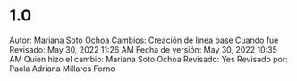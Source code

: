 # 1.0

Autor: Mariana Soto Ochoa
Cambios: Creación de línea base
Cuando fue Revisado: May 30, 2022 11:26 AM
Fecha de  versión: May 30, 2022 10:35 AM
Quien hizo el cambio: Mariana Soto Ochoa
Revisado: Yes
Revisado por: Paola Adriana Millares Forno
